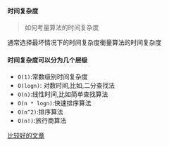 #### 时间复杂度

> 如何考量算法的时间复杂度

通常选择最坏情况下的时间复杂度衡量算法的时间复杂度

#### 时间复杂度可以分为几个层级


* `O(1)`:常数级别时间复杂度
* `O(logn)`: 对数时间,比如,二分查找法
* `O(n)`:线性时间,比如简单查找算法
* `O(n * logn)`:快速排序算法
* `O(n^2)`:排序算法
* `O(n!)`:旅行商算法








[比较好的文章](https://juejin.im/post/5bfa4ae76fb9a049df23bbb4)